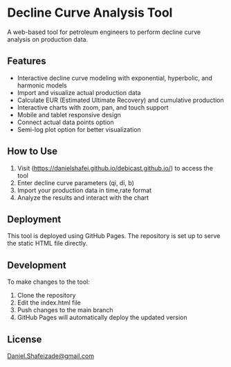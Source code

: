 # Decline Curve Analysis Tool

A web-based tool for petroleum engineers to perform decline curve analysis on production data.

## Features

- Interactive decline curve modeling with exponential, hyperbolic, and harmonic models
- Import and visualize actual production data
- Calculate EUR (Estimated Ultimate Recovery) and cumulative production
- Interactive charts with zoom, pan, and touch support
- Mobile and tablet responsive design
- Connect actual data points option
- Semi-log plot option for better visualization

## How to Use

1. Visit (https://danielshafei.github.io/debicast.github.io/) to access the tool
2. Enter decline curve parameters (qi, di, b)
3. Import your production data in time,rate format
4. Analyze the results and interact with the chart

## Deployment

This tool is deployed using GitHub Pages. The repository is set up to serve the static HTML file directly.

## Development

To make changes to the tool:

1. Clone the repository
2. Edit the index.html file
3. Push changes to the main branch
4. GitHub Pages will automatically deploy the updated version

## License

Daniel.Shafeizade@gmail.com
